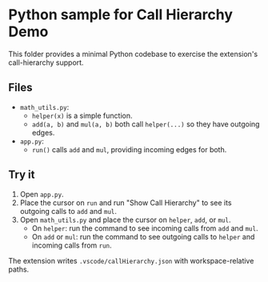 # Python sample for Call Hierarchy Demo

This folder provides a minimal Python codebase to exercise the extension's call-hierarchy support.

## Files
- `math_utils.py`:
  - `helper(x)` is a simple function.
  - `add(a, b)` and `mul(a, b)` both call `helper(...)` so they have outgoing edges.
- `app.py`:
  - `run()` calls `add` and `mul`, providing incoming edges for both.

## Try it
1. Open `app.py`.
2. Place the cursor on `run` and run "Show Call Hierarchy" to see its outgoing calls to `add` and `mul`.
3. Open `math_utils.py` and place the cursor on `helper`, `add`, or `mul`.
   - On `helper`: run the command to see incoming calls from `add` and `mul`.
   - On `add` or `mul`: run the command to see outgoing calls to `helper` and incoming calls from `run`.

The extension writes `.vscode/callHierarchy.json` with workspace-relative paths.
